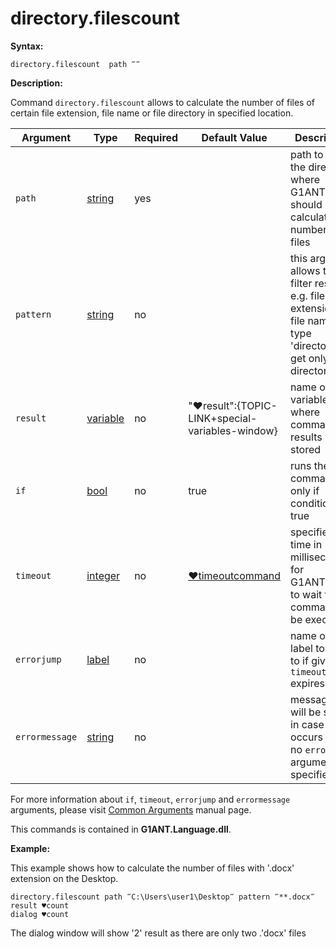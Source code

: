 # directory.filescount

**Syntax:**

```G1ANT
directory.filescount  path ‴‴ 
```

**Description:**

Command `directory.filescount` allows to calculate the number of files of certain file extension, file name or file directory in specified location.  

| Argument | Type | Required | Default Value | Description |
| -------- | ---- | -------- | ------------- | ----------- |
|`path`| [string](https://github.com/G1ANT-Robot/G1ANT.Manual/blob/master/G1ANT-Language/Structures/string.md) | yes | | path to the the directory where G1ANT.Robot should calculate the number of files |
|`pattern`| [string](https://github.com/G1ANT-Robot/G1ANT.Manual/blob/master/G1ANT-Language/Structures/string.md) | no |  | this argument allows to filter results, e.g. file extensions, file names, type 'directory' to get only directories |
|`result`| [variable](https://github.com/G1ANT-Robot/G1ANT.Manual/blob/master/G1ANT-Language/Special-Characters/variable.md) | no | "♥result":{TOPIC-LINK+special-variables-window} | name of variable where command's results will be stored |
|`if`| [bool](https://github.com/G1ANT-Robot/G1ANT.Manual/blob/master/G1ANT-Language/Structures/bool.md) | no | true | runs the command only if condition is true |
|`timeout`| [integer](https://github.com/G1ANT-Robot/G1ANT.Manual/blob/master/G1ANT-Language/Structures/integer.md) | no | [♥timeoutcommand](https://github.com/G1ANT-Robot/G1ANT.Manual/blob/master/G1ANT-Language/Variables/Special-Variables.md)  | specifies time in milliseconds for G1ANT.Robot to wait for the command to be executed |
|`errorjump`| [label](https://github.com/G1ANT-Robot/G1ANT.Manual/blob/master/G1ANT-Language/Structures/label.md) | no |  | name of the label to jump to if given `timeout` expires |
|`errormessage`| [string](https://github.com/G1ANT-Robot/G1ANT.Manual/blob/master/G1ANT-Language/Structures/string.md) | no | | message that will be shown in case error occurs and no `errorjump` argument is specified |

For more information about `if`, `timeout`, `errorjump` and `errormessage` arguments, please visit [Common Arguments](https://github.com/G1ANT-Robot/G1ANT.Manual/blob/master/G1ANT-Language/Common-Arguments.md)  manual page.

This commands is contained in **G1ANT.Language.dll**.

**Example:**

This example shows how to calculate the number of files with '.docx' extension on the Desktop.

```G1ANT
directory.filescount path ‴C:\Users\user1\Desktop‴ pattern ‴**.docx‴ result ♥count
dialog ♥count  
```

The dialog window will show '2' result as there are only two .'docx' files


